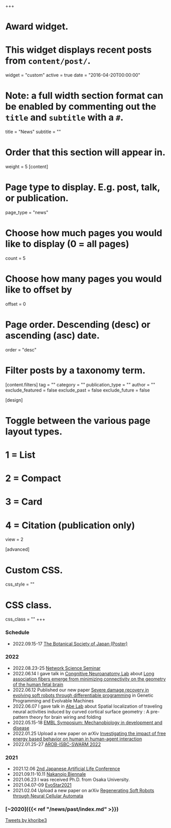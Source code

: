 +++
# Award widget.
# This widget displays recent posts from `content/post/`.
widget = "custom"
active = true
date = "2016-04-20T00:00:00"

# Note: a full width section format can be enabled by commenting out the `title` and `subtitle` with a `#`.
 title = "News"
 subtitle = ""

# Order that this section will appear in.
weight = 5
[content]
  # Page type to display. E.g. post, talk, or publication.
  page_type = "news"
  
  # Choose how much pages you would like to display (0 = all pages)
  count = 5
  
  # Choose how many pages you would like to offset by
  offset = 0

  # Page order. Descending (desc) or ascending (asc) date.
  order = "desc"

  # Filter posts by a taxonomy term.
  [content.filters]
    tag = ""
    category = ""
    publication_type = ""
    author = ""
    exclude_featured = false
    exclude_past = false
    exclude_future = false
    
[design]
  # Toggle between the various page layout types.
  #   1 = List
  #   2 = Compact
  #   3 = Card
  #   4 = Citation (publication only)
  view = 2
  
[advanced]
 # Custom CSS. 
 css_style = ""
 
 # CSS class.
 css_class = ""
+++

### Schedule
- 2022.09.15-17 [The Botanical Society of Japan (Poster)](http://bsj.or.jp/bsj86/index.html)  
### 2022
- 2022.08.23-25 [Network Science Seminar](https://www.network-science-seminar.com/activities/2022)  
- 2022.06.14 I gave talk in [Congnitive Neuroanatomy Lab](https://www.neuroconnlab.org/) about [Long association fibers emerge from minimizing connectivity on the geometry of the human fetal brain](https://www.slideshare.net/kazuyahoribe/220614margulieslabpdf)
- 2022.06.12 Published our new paper [Severe damage recovery in evolving soft robots through differentiable programming](https://rdcu.be/cPvCp) in Genetic Programming and Evolvable Machines
- 2022.06.07 I gave talk in [Abe Lab](https://masatoabe.com/) about Spatial localization of traveling neural activities induced by curved cortical surface geometry : A pre-pattern theory for brain wiring and folding  
- 2022.05.15-18 [EMBL Symposium: Mechanobiology in development and disease](https://www.embl.org/about/info/course-and-conference-office/events/ees22-05/)
- 2022.01.25 Upload a new paper on arXiv [Investigating the impact of free energy based behavior on human in human-agent interaction](https://arxiv.org/abs/2201.10164)
- 2022.01.25-27 [AROB-ISBC-SWARM 2022](https://isarob.org/symposium/)
### 2021

- 2021.12.06 [2nd Japanese Artificial Life Conference](https://alife-japan.org/archives/event/workshop002)
- 2021.09.11-10.11 [Nakanojo Biennale](https://nakanojo-biennale.com/)
- 2021.06.23 I was received Ph.D. from Osaka University. 
- 2021.04.07-09 [EvoStar2021](http://www.evostar.org/2021/)
- 2021.02.04 Upload a new paper on arXiv [Regenerating Soft Robots through Neural Cellular Automata](https://arxiv.org/abs/2102.02579)

### [~2020]({{< ref "/news/past/index.md" >}})  

 <a class="twitter-timeline" data-height="300" data-theme="light" href="https://twitter.com/khoribe3?ref_src=twsrc%5Etfw">Tweets by khoribe3</a> <script async src="https://platform.twitter.com/widgets.js" charset="utf-8"></script>